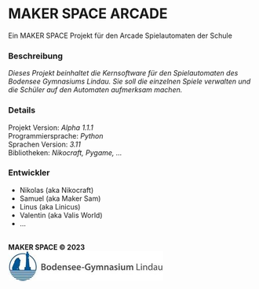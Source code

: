 # MAKER SPACE ARCADE
Ein MAKER SPACE Projekt für den Arcade Spielautomaten der Schule

### Beschreibung
_Dieses Projekt beinhaltet die Kernsoftware für den Spielautomaten
des Bodensee Gymnasiums Lindau.
Sie soll die einzelnen Spiele verwalten und
die Schüler auf den Automaten aufmerksam machen._

### Details
Projekt Version: _Alpha 1.1.1_\
Programmiersprache: _Python_\
Sprachen Version: _3.11_\
Bibliotheken: _Nikocraft, Pygame, ..._

### Entwickler
- Nikolas (aka Nikocraft)
- Samuel (aka Maker Sam)
- Linus (aka Linicus)
- Valentin (aka Valis World)
- ...

\
**MAKER SPACE © 2023**\
![Bogy Logo](resources/images/bogy_logo.jpg)
